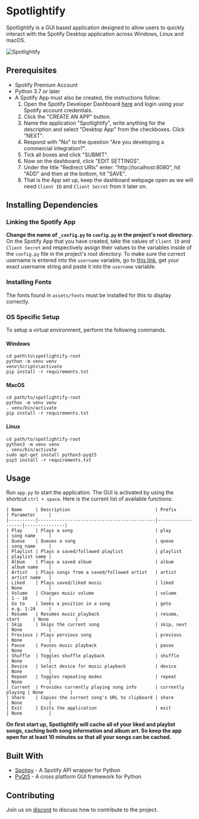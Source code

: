 # Spotlightify

Spotlightify is a GUI based application designed to allow users to quickly interact with the Spotify Desktop application across Windows, Linux and macOS.

![Spotlightify](https://media.giphy.com/media/J6Uwdk7cpTB1kjbEET/giphy.gif)

## Prerequisites

-   Spotify Premium Account
-   Python 3.7 or later
-   A Spotify App must also be created, the instructions follow:
    1. Open the Spotify Developer Dashboard <a href="https://developer.spotify.com/dashboard/login" target="_blank">here</a> and login using your Spotify account credentials.
    2. Click the "CREATE AN APP" button.
    3. Name the application "Spotlightify", write anything for the description and select "Desktop App" from the checkboxes. Click "NEXT".
    4. Respond with "No" to the question "Are you developing a commercial integration?".
    5. Tick all boxes and click "SUBMIT".
    6. Now on the dashboard, click "EDIT SETTINGS".
    7. Under the title "Redirect URIs" enter: "http://localhost:8080", hit "ADD" and then at the bottom, hit "SAVE".
    8. That is the App set up, keep the dashboard webpage open as we will need `Client ID` and `Client Secret` from it later on.

## Installing Dependencies

### Linking the Spotify App

**Change the name of `_config.py` to `config.py` in the project's root directory.** On the Spotify App that you have created, take the values of `Client ID` and `Client Secret` and respectively assign their values to the variables inside of the `config.py` file in the project's root directory. To make sure the correct username is entered into the `username` variable, go to <a href="https://www.spotify.com/us/account/overview/" target="_blank">this link</a>, get your exact username string and paste it into the `username` variable.

### Installing Fonts

The fonts found in `assets/fonts` must be installed for this to display correctly.

### OS Specific Setup

To setup a virtual environment, perform the following commands.

#### Windows

```
cd path\to\spotlightify-root
python -m venv venv
venv\Scripts\activate
pip install -r requirements.txt
```

#### MacOS

```
cd path/to/spotlightify-root
python -m venv venv
. venv/bin/activate
pip install -r requirements.txt
```

#### Linux

```
cd path/to/spotlightify-root
python3 -m venv venv
. venv/bin/activate
sudo apt-get install python3-pyqt5
pip3 install -r requirements.txt
```

## Usage

Run `app.py` to start the application. The GUI is activated by using the shortcut `ctrl + space`. Here is the current list of available functions:

```
| Name     | Description                                | Prefix            | Parameter     |
|----------|--------------------------------------------|-------------------|---------------|
| Play     | Plays a song                               | play              | song name     |
| Queue    | Queues a song                              | queue             | song name     |
| Playlist | Plays a saved/followed playlist            | playlist          | playlist name |
| Album    | Plays a saved album                        | album             | album name    |
| Artist   | Plays songs from a saved/followed artist   | artist            | artist name   |
| Liked    | Plays saved/liked music                    | liked             | None          |
| Volume   | Changes music volume                       | volume            | 1 - 10        |
| Go to    | Seeks a position in a song                 | goto              | e.g. 1:24     |
| Resume   | Resumes music playback                     | resume, start     | None          |
| Skip     | Skips the current song                     | skip, next        | None          |
| Previous | Plays pervious song                        | previous          | None          |
| Pause    | Pauses music playback                      | pause             | None          |
| Shuffle  | Toggles shuffle playback                   | shuffle           | None          |
| Device   | Select device for music playback           | device            | None          |
| Repeat   | Toggles repeating modes                    | repeat            | None          |
| Current  | Provides currently playing song info       | currently playing | None          |
| Share    | Copies the current song's URL to clipboard | share             | None          |
| Exit     | Exits the application                      | exit              | None          |
```

**On first start up, Spotlightify will cache all of your liked and playlist songs, caching both song information and album art. So keep the app open for at least 10 minutes so that all your songs can be cached.**

## Built With

-   <a href="https://spotipy.readthedocs.io/en/2.12.0/" target="_blank">Spotipy</a> - A Spotify API wrapper for Python
-   <a href="https://www.riverbankcomputing.com/software/pyqt/" target="_blank">PyQt5</a> - A cross platform GUI framework for Python

## Contributing

Join us on <a href="https://discord.gg/nrDke3q" target="_blank">discord</a> to discuss how to contribute to the project.
